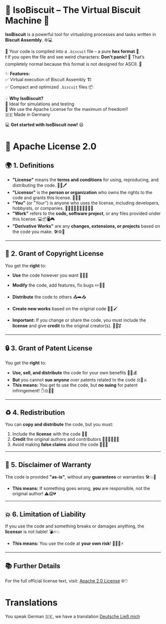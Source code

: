 # 🍪 IsoBiscuit – The Virtual Biscuit Machine 🚀  

**IsoBiscuit** is a powerful tool for virtualizing processes and tasks written in **Biscuit Assembly**. ⚙️💻  

🔄 Your code is compiled into a `.biscuit` file – a pure **hex format** 🧩.  
❗ If you open the file and see weird characters: **Don't panic!** 🫣 That’s completely normal because this format is not designed for ASCII. 🔢  

✨ **Features:**  
✅ Virtual execution of Biscuit Assembly 🏗️  
✅ Compact and optimized `.biscuit` files 📦  

💡 **Why IsoBiscuit?**  
🎯 Ideal for simulations and testing  
📜 We use the Apache License for the maximum of freedom!!\
🇩🇪 Made in Germany

💻 **Get started with IsoBiscuit now!** 😃  

# 📜 **Apache License 2.0**  

## 🌍 **1. Definitions**  
- **"License"** means the **terms and conditions** for using, reproducing, and distributing the code. 📝📑🖊️  
- **"Licensor"** is the **person or organization** who owns the rights to the code and grants this license. 🏢👔💼  
- **"You"** (or "Your") is anyone who uses the license, including developers, hobbyists, or companies. 👨‍💻👩‍💻👨‍💼🦸‍♂️🦸‍♀️  
- **"Work"** refers to the **code, software project**, or any files provided under this license. 💻📦🖥️🎮  
- **"Derivative Works"** are any **changes, extensions, or projects** based on the code you make. 🛠️⚙️🔧  

---

## 🚀 **2. Grant of Copyright License**  
You get the **right** to:  
- **Use** the code however you want 🏃‍♂️💨  
- **Modify** the code, add features, fix bugs ✏️🔧🔨  
- **Distribute** the code to others 📤➡️📥  
- **Create new works** based on the original code 🎨💡🖌️  

- **Important:** If you change or share the code, you must include the **license** and give **credit** to the original creator(s). 🙌👑🎖️

---

## 🔒 **3. Grant of Patent License**  
You get the **right** to:  
- **Use, sell, and distribute** the code for your own benefits 💸💵💰  
- **But** you cannot **sue anyone** over patents related to the code ⚖️🚫⚔️  
- **This means:** You get to use the code, but **no suing** for patent infringement! ✋⚖️🤝💼  

---

## ♻️ **4. Redistribution**  
You can **copy and distribute** the code, but you must:  
1. Include the **license** with the code 📑✅  
2. **Credit** the original authors and contributors 🏅👏🙋‍♂️🙋‍♀️  
3. Avoid making **false claims** about the code 🚫❌🚷  

---

## 🚫 **5. Disclaimer of Warranty**  
The code is provided **"as-is"**, without any **guarantees** or warranties 🛠️💥🔧  
- **This means:** If something goes wrong, **you** are responsible, not the original author! ⚠️😱💔

---

## 💥 **6. Limitation of Liability**  
If you use the code and something breaks or damages anything, the **licensor** is not liable! 💣🔥💥  
- **This means:** You use the code at **your own risk**! 🤞🤞🛑⚡  

---

## 📚 **Further Details**  
For the full official license text, visit: [Apache 2.0 License](http://www.apache.org/licenses/LICENSE-2.0) 🌐🖱️


# Translations
You speak German 🇩🇪, we have a translation [Deutsche Ließ mich](README-DE.md)
